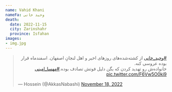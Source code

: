 ```yaml
---
name: Vahid Khani
nameFa: وحید خانی
death:
  date: 2022-11-15
  city: Zarinshahr
  province: Isfahan
images:
- img.jpg
---
```


<blockquote class="twitter-tweet"><p lang="fa" dir="rtl"><a href="https://twitter.com/hashtag/%D9%88%D8%AD%DB%8C%D8%AF_%D8%AE%D8%A7%D9%86%DB%8C?src=hash&amp;ref_src=twsrc%5Etfw">#وحید_خانی</a> از کشته‌شده‌های روزهای اخیر و اهل لنجانِ اصفهان. اسفندماه قرار بوده عروسی کنه.<br>خانواده‌ش رو تهدید کردن که بگن دلیل فوتش تصادف بوده.<a href="https://twitter.com/hashtag/%D9%85%D9%87%D8%B3%D8%A7_%D8%A7%D9%85%DB%8C%D9%86%DB%8C?src=hash&amp;ref_src=twsrc%5Etfw">#مهسا_امینی</a> <a href="https://t.co/F6Vw5O0ki9">pic.twitter.com/F6Vw5O0ki9</a></p>&mdash; Hossein (@AkkasNabashi) <a href="https://twitter.com/AkkasNabashi/status/1593511354446626818?ref_src=twsrc%5Etfw">November 18, 2022</a></blockquote> <script async src="https://platform.twitter.com/widgets.js" charset="utf-8"></script>